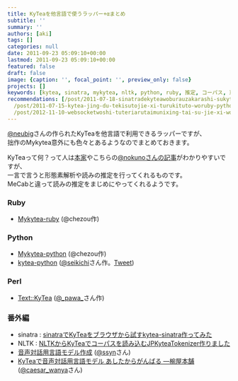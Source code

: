 ```yaml
---
title: KyTeaを他言語で使うラッパー+αまとめ
subtitle: ''
summary: ''
authors: [aki]
tags: []
categories: null
date: 2011-09-23 05:09:10+00:00
lastmod: 2011-09-23 05:09:10+00:00
featured: false
draft: false
image: {caption: '', focal_point: '', preview_only: false}
projects: []
keywords: [kytea, sinatra, mykytea, nltk, python, ruby, 推定, コーパス, 京都, 読み]
recommendations: [/post/2011-07-18-sinatradekyteawoburauzakarashi-sukytea-sinatrazuo-tutemita/,
  /post/2011-07-15-kytea-jing-du-tekisutojie-xi-turukituto-woruby-pythonkarashi-erumykyteawozuo-tutemita/,
  /post/2012-11-10-websocketwoshi-tuteriarutaimunixing-tai-su-jie-xi-wosurumorph-websocketwozuo-tutemita/]
---
```

[@neubig](http://twitter.com/neubig)さんの作られたKyTeaを他言語で利用できるラッパーですが、  
拙作のMykytea意外にも色々とあるようなのでまとめておきます。

KyTeaって何？って人は[本家](http://www.phontron.com/kytea/index-ja.html)やこちらの[@nokunoさんの記事](http://d.hatena.ne.jp/nokuno/20100307/1267923299)がわかりやすいですが、  
一言で言うと形態素解析や読みの推定を行ってくれるものです。  
MeCabと違って読みの推定をまじめにやってくれるようです。

### Ruby

- [Mykytea-ruby](http://chezou.wordpress.com/2011/07/15/kytea%e3%82%92ruby-python%e3%81%8b%e3%82%89%e4%bd%bf%e3%81%88%e3%82%8bmykytea%e3%82%92%e4%bd%9c%e3%81%a3%e3%81%a6%e3%81%bf%e3%81%9f/ "KyTea:京都テキスト解析ツールキット をRuby, Pythonから使えるMykyteaを作ってみた") (@chezou作)

### Python

- [Mykytea-python](http://chezou.wordpress.com/2011/07/15/kytea%e3%82%92ruby-python%e3%81%8b%e3%82%89%e4%bd%bf%e3%81%88%e3%82%8bmykytea%e3%82%92%e4%bd%9c%e3%81%a3%e3%81%a6%e3%81%bf%e3%81%9f/ "KyTea:京都テキスト解析ツールキット をRuby, Pythonから使えるMykyteaを作ってみた") (@chezou作)
- [kytea-python](https://github.com/seikichi/kytea-python) ([@seikichi](https://twitter.com/#%21/seikichi/)さん作。[Tweet](https://twitter.com/#%21/seikichi/status/81095004558331904))

### Perl

- [Text::KyTea](http://pawa.dojikko.com/pg/perl/2614.html) ([@\_pawa\_](https://twitter.com/#!/_pawa_)さん作)

### 番外編

- sinatra : [sinatraでKyTeaをブラウザから試すkytea-sinatra作ってみた](http://chezou.wordpress.com/2011/07/18/sinatra%e3%81%a7kytea%e3%82%92%e3%83%96%e3%83%a9%e3%82%a6%e3%82%b6%e3%81%8b%e3%82%89%e8%a9%a6%e3%81%99kytea-sinatra%e4%bd%9c%e3%81%a3%e3%81%a6%e3%81%bf%e3%81%9f/ "sinatraでKyTeaをブラウザから試すkytea-sinatra作ってみた")
- NLTK : [NLTKからKyTeaでコーパスを読み込むJPKyteaTokenizer作りました](http://chezou.wordpress.com/2011/09/14/nltk%e3%81%8b%e3%82%89kytea%e3%81%a7%e3%82%b3%e3%83%bc%e3%83%91%e3%82%b9%e3%82%92%e8%aa%ad%e3%81%bf%e8%be%bc%e3%82%80jpkyteatokenizer/ "NLTKからKyTeaでコーパスを読み込むJPKyteaTokenizer作りました")
- [音声対話用言語モデル作成](http://plata.ar.media.kyoto-u.ac.jp/sasada/research/project/dialog/) ([@ssyn](http://twitter.com/ssyn)さん)
- [KyTeaで音声対話用言語モデル あしたからがんばる ―椀屋本舗](http://d.hatena.ne.jp/caesar_wanya/20101121) ([@caesar\_wanya](http://twitter.com/caesar_wanya)さん)

